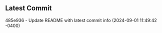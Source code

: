 
## Latest Commit
485e936 - Update README with latest commit info (2024-09-01 11:49:42 -0400) <Yunxi-Zhou>

